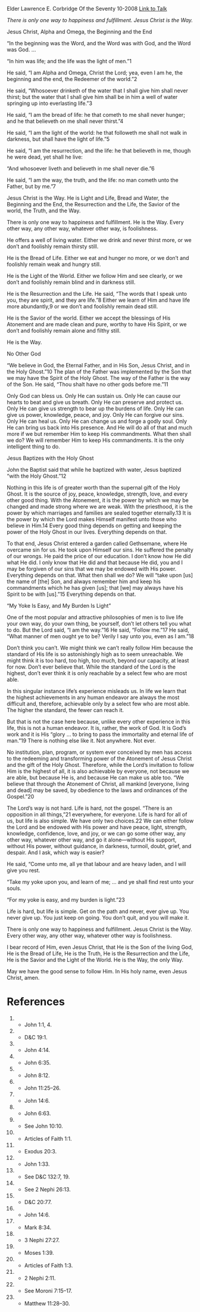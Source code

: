 Elder Lawrence E. Corbridge
Of the Seventy
10-2008
[Link to Talk](https://www.churchofjesuschrist.org/study/general-conference/2008/10/the-way?lang=eng)

_There is only one way to happiness and fulfillment. Jesus Christ is the Way._

Jesus Christ, Alpha and Omega, the Beginning and the End



“In the beginning was the Word, and the Word was with God, and the Word was God. …

“In him was life; and the life was the light of men.”1

He said, “I am Alpha and Omega, Christ the Lord; yea, even I am he, the beginning and the end, the Redeemer of the world.”2

He said, “Whosoever drinketh of the water that I shall give him shall never thirst; but the water that I shall give him shall be in him a well of water springing up into everlasting life.”3

He said, “I am the bread of life: he that cometh to me shall never hunger; and he that believeth on me shall never thirst.”4

He said, “I am the light of the world: he that followeth me shall not walk in darkness, but shall have the light of life.”5

He said, “I am the resurrection, and the life: he that believeth in me, though he were dead, yet shall he live:

“And whosoever liveth and believeth in me shall never die.”6

He said, “I am the way, the truth, and the life: no man cometh unto the Father, but by me.”7

Jesus Christ is the Way. He is Light and Life, Bread and Water, the Beginning and the End, the Resurrection and the Life, the Savior of the world, the Truth, and the Way.

There is only one way to happiness and fulfillment. He is the Way. Every other way, any other way, whatever other way, is foolishness.

He offers a well of living water. Either we drink and never thirst more, or we don’t and foolishly remain thirsty still.

He is the Bread of Life. Either we eat and hunger no more, or we don’t and foolishly remain weak and hungry still.

He is the Light of the World. Either we follow Him and see clearly, or we don’t and foolishly remain blind and in darkness still.

He is the Resurrection and the Life. He said, “The words that I speak unto you, they are spirit, and they are life.”8 Either we learn of Him and have life more abundantly,9 or we don’t and foolishly remain dead still.

He is the Savior of the world. Either we accept the blessings of His Atonement and are made clean and pure, worthy to have His Spirit, or we don’t and foolishly remain alone and filthy still.

He is the Way.







No Other God



“We believe in God, the Eternal Father, and in His Son, Jesus Christ, and in the Holy Ghost.”10 The plan of the Father was implemented by the Son that we may have the Spirit of the Holy Ghost. The way of the Father is the way of the Son. He said, “Thou shalt have no other gods before me.”11

Only God can bless us. Only He can sustain us. Only He can cause our hearts to beat and give us breath. Only He can preserve and protect us. Only He can give us strength to bear up the burdens of life. Only He can give us power, knowledge, peace, and joy. Only He can forgive our sins. Only He can heal us. Only He can change us and forge a godly soul. Only He can bring us back into His presence. And He will do all of that and much more if we but remember Him to keep His commandments. What then shall we do? We will remember Him to keep His commandments. It is the only intelligent thing to do.







Jesus Baptizes with the Holy Ghost



John the Baptist said that while he baptized with water, Jesus baptized “with the Holy Ghost.”12

Nothing in this life is of greater worth than the supernal gift of the Holy Ghost. It is the source of joy, peace, knowledge, strength, love, and every other good thing. With the Atonement, it is the power by which we may be changed and made strong where we are weak. With the priesthood, it is the power by which marriages and families are sealed together eternally.13 It is the power by which the Lord makes Himself manifest unto those who believe in Him.14 Every good thing depends on getting and keeping the power of the Holy Ghost in our lives. Everything depends on that.

To that end, Jesus Christ entered a garden called Gethsemane, where He overcame sin for us. He took upon Himself our sins. He suffered the penalty of our wrongs. He paid the price of our education. I don’t know how He did what He did. I only know that He did and that because He did, you and I may be forgiven of our sins that we may be endowed with His power. Everything depends on that. What then shall we do? We will “take upon [us] the name of [the] Son, and always remember him and keep his commandments which he has given [us]; that [we] may always have his Spirit to be with [us].”15 Everything depends on that.







“My Yoke Is Easy, and My Burden Is Light”



One of the most popular and attractive philosophies of men is to live life your own way, do your own thing, be yourself, don’t let others tell you what to do. But the Lord said, “I am the way.”16 He said, “Follow me.”17 He said, “What manner of men ought ye to be? Verily I say unto you, even as I am.”18

Don’t think you can’t. We might think we can’t really follow Him because the standard of His life is so astonishingly high as to seem unreachable. We might think it is too hard, too high, too much, beyond our capacity, at least for now. Don’t ever believe that. While the standard of the Lord is the highest, don’t ever think it is only reachable by a select few who are most able.

In this singular instance life’s experience misleads us. In life we learn that the highest achievements in any human endeavor are always the most difficult and, therefore, achievable only by a select few who are most able. The higher the standard, the fewer can reach it.

But that is not the case here because, unlike every other experience in this life, this is not a human endeavor. It is, rather, the work of God. It is God’s work and it is His “glory … to bring to pass the immortality and eternal life of man.”19 There is nothing else like it. Not anywhere. Not ever.

No institution, plan, program, or system ever conceived by men has access to the redeeming and transforming power of the Atonement of Jesus Christ and the gift of the Holy Ghost. Therefore, while the Lord’s invitation to follow Him is the highest of all, it is also achievable by everyone, not because we are able, but because He is, and because He can make us able too. “We believe that through the Atonement of Christ, all mankind [everyone, living and dead] may be saved, by obedience to the laws and ordinances of the Gospel.”20

The Lord’s way is not hard. Life is hard, not the gospel. “There is an opposition in all things,”21 everywhere, for everyone. Life is hard for all of us, but life is also simple. We have only two choices.22 We can either follow the Lord and be endowed with His power and have peace, light, strength, knowledge, confidence, love, and joy, or we can go some other way, any other way, whatever other way, and go it alone—without His support, without His power, without guidance, in darkness, turmoil, doubt, grief, and despair. And I ask, which way is easier?

He said, “Come unto me, all ye that labour and are heavy laden, and I will give you rest.

“Take my yoke upon you, and learn of me; … and ye shall find rest unto your souls.

“For my yoke is easy, and my burden is light.”23

Life is hard, but life is simple. Get on the path and never, ever give up. You never give up. You just keep on going. You don’t quit, and you will make it.

There is only one way to happiness and fulfillment. Jesus Christ is the Way. Every other way, any other way, whatever other way is foolishness.

I bear record of Him, even Jesus Christ, that He is the Son of the living God, He is the Bread of Life, He is the Truth, He is the Resurrection and the Life, He is the Savior and the Light of the World. He is the Way, the only Way.

May we have the good sense to follow Him. In His holy name, even Jesus Christ, amen.

# References
1. - John 1:1, 4.
2. - D&C 19:1.
3. - John 4:14.
4. - John 6:35.
5. - John 8:12.
6. - John 11:25–26.
7. - John 14:6.
8. - John 6:63.
9. - See John 10:10.
10. - Articles of Faith 1:1.
11. - Exodus 20:3.
12. - John 1:33.
13. - See D&C 132:7, 19.
14. - See 2 Nephi 26:13.
15. - D&C 20:77.
16. - John 14:6.
17. - Mark 8:34.
18. - 3 Nephi 27:27.
19. - Moses 1:39.
20. - Articles of Faith 1:3.
21. - 2 Nephi 2:11.
22. - See Moroni 7:15–17.
23. - Matthew 11:28–30.
